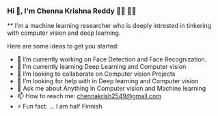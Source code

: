 ### Hi 👋, I'm Chenna Krishna Reddy 👨‍🎓 👨‍💻


** I'm a machine learning researcher who is deeply intrested in tinkering with computer vision and deep learning.

Here are some ideas to get you started:

- 🔭 I’m currently working on Face Detection and Face Recognization.
- 🌱 I’m currently learning Deep Learning and Computer vision
- 👯 I’m looking to collaborate on Computer vision Projects
- 🤔 I’m looking for help with in Deep learning and Computer vision
- 💬 Ask me about Anything in Computer vision and Machine learning
- 📫 How to reach me: chennakrish2549@gmail.com
- ⚡ Fun fact: ... I am half Finnish

